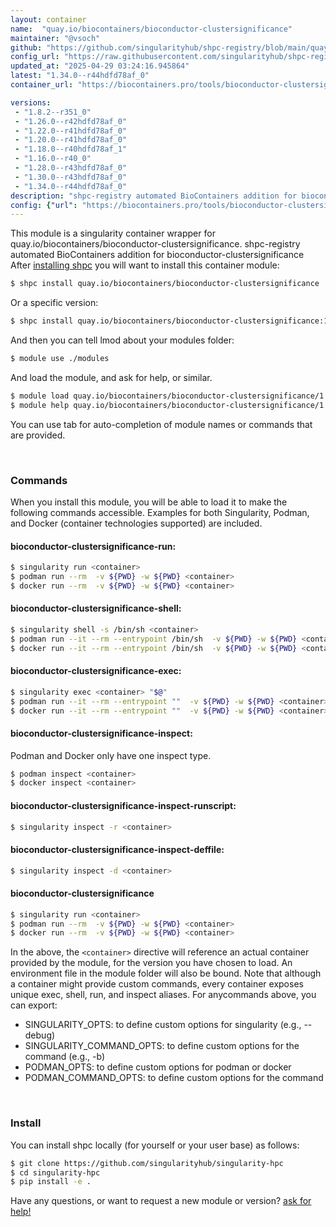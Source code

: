 ```yaml
---
layout: container
name:  "quay.io/biocontainers/bioconductor-clustersignificance"
maintainer: "@vsoch"
github: "https://github.com/singularityhub/shpc-registry/blob/main/quay.io/biocontainers/bioconductor-clustersignificance/container.yaml"
config_url: "https://raw.githubusercontent.com/singularityhub/shpc-registry/main/quay.io/biocontainers/bioconductor-clustersignificance/container.yaml"
updated_at: "2025-04-29 03:24:16.945864"
latest: "1.34.0--r44hdfd78af_0"
container_url: "https://biocontainers.pro/tools/bioconductor-clustersignificance"

versions:
 - "1.8.2--r351_0"
 - "1.26.0--r42hdfd78af_0"
 - "1.22.0--r41hdfd78af_0"
 - "1.20.0--r41hdfd78af_0"
 - "1.18.0--r40hdfd78af_1"
 - "1.16.0--r40_0"
 - "1.28.0--r43hdfd78af_0"
 - "1.30.0--r43hdfd78af_0"
 - "1.34.0--r44hdfd78af_0"
description: "shpc-registry automated BioContainers addition for bioconductor-clustersignificance"
config: {"url": "https://biocontainers.pro/tools/bioconductor-clustersignificance", "maintainer": "@vsoch", "description": "shpc-registry automated BioContainers addition for bioconductor-clustersignificance", "latest": {"1.34.0--r44hdfd78af_0": "sha256:913ae8db3bea4273db94b8064671a36e98739bd7eb552cec88ea26969eca31ae"}, "tags": {"1.8.2--r351_0": "sha256:cb2358a766b6e00f5475b833679bc4a0b2c6ce4d71cc6313863e2149aa8d0d22", "1.26.0--r42hdfd78af_0": "sha256:02bf40627532b42905c6b139fec64de5f92bdcc71111d6f49bed84b3f8dc5779", "1.22.0--r41hdfd78af_0": "sha256:a369631916c7ffb320076addf96c969cf29d26a2040054d3fb21f23aa7fd0807", "1.20.0--r41hdfd78af_0": "sha256:89bf412b6436b8a272c55c455ae5fcce246da7fe324bd7449ce0da923904b805", "1.18.0--r40hdfd78af_1": "sha256:347b6c1c8a3dba9e3df42c37921c842c6904c464cae71b8970ca885636cd2a27", "1.16.0--r40_0": "sha256:2b8a56a04ff5aaf93d6f6ae393f41cbed7e16d4177aea6cc879bf4a40dfc0095", "1.28.0--r43hdfd78af_0": "sha256:40452b5fdc82303feea54efd6312f00ef49d211c040f9e5e98e60b1eb5aa5bd5", "1.30.0--r43hdfd78af_0": "sha256:55d4a252d1d803ac27fdc12d2ec04af800f8b473097b36933ae506b4c752eb1b", "1.34.0--r44hdfd78af_0": "sha256:913ae8db3bea4273db94b8064671a36e98739bd7eb552cec88ea26969eca31ae"}, "docker": "quay.io/biocontainers/bioconductor-clustersignificance"}
---
```


This module is a singularity container wrapper for quay.io/biocontainers/bioconductor-clustersignificance.
shpc-registry automated BioContainers addition for bioconductor-clustersignificance
After [installing shpc](#install) you will want to install this container module:


```bash
$ shpc install quay.io/biocontainers/bioconductor-clustersignificance
```

Or a specific version:

```bash
$ shpc install quay.io/biocontainers/bioconductor-clustersignificance:1.34.0--r44hdfd78af_0
```

And then you can tell lmod about your modules folder:

```bash
$ module use ./modules
```

And load the module, and ask for help, or similar.

```bash
$ module load quay.io/biocontainers/bioconductor-clustersignificance/1.34.0--r44hdfd78af_0
$ module help quay.io/biocontainers/bioconductor-clustersignificance/1.34.0--r44hdfd78af_0
```

You can use tab for auto-completion of module names or commands that are provided.

<br>

### Commands

When you install this module, you will be able to load it to make the following commands accessible.
Examples for both Singularity, Podman, and Docker (container technologies supported) are included.

#### bioconductor-clustersignificance-run:

```bash
$ singularity run <container>
$ podman run --rm  -v ${PWD} -w ${PWD} <container>
$ docker run --rm  -v ${PWD} -w ${PWD} <container>
```

#### bioconductor-clustersignificance-shell:

```bash
$ singularity shell -s /bin/sh <container>
$ podman run --it --rm --entrypoint /bin/sh  -v ${PWD} -w ${PWD} <container>
$ docker run --it --rm --entrypoint /bin/sh  -v ${PWD} -w ${PWD} <container>
```

#### bioconductor-clustersignificance-exec:

```bash
$ singularity exec <container> "$@"
$ podman run --it --rm --entrypoint ""  -v ${PWD} -w ${PWD} <container> "$@"
$ docker run --it --rm --entrypoint ""  -v ${PWD} -w ${PWD} <container> "$@"
```

#### bioconductor-clustersignificance-inspect:

Podman and Docker only have one inspect type.

```bash
$ podman inspect <container>
$ docker inspect <container>
```

#### bioconductor-clustersignificance-inspect-runscript:

```bash
$ singularity inspect -r <container>
```

#### bioconductor-clustersignificance-inspect-deffile:

```bash
$ singularity inspect -d <container>
```



#### bioconductor-clustersignificance

```bash
$ singularity run <container>
$ podman run --rm  -v ${PWD} -w ${PWD} <container>
$ docker run --rm  -v ${PWD} -w ${PWD} <container>
```


In the above, the `<container>` directive will reference an actual container provided
by the module, for the version you have chosen to load. An environment file in the
module folder will also be bound. Note that although a container
might provide custom commands, every container exposes unique exec, shell, run, and
inspect aliases. For anycommands above, you can export:

 - SINGULARITY_OPTS: to define custom options for singularity (e.g., --debug)
 - SINGULARITY_COMMAND_OPTS: to define custom options for the command (e.g., -b)
 - PODMAN_OPTS: to define custom options for podman or docker
 - PODMAN_COMMAND_OPTS: to define custom options for the command

<br>

### Install

You can install shpc locally (for yourself or your user base) as follows:

```bash
$ git clone https://github.com/singularityhub/singularity-hpc
$ cd singularity-hpc
$ pip install -e .
```

Have any questions, or want to request a new module or version? [ask for help!](https://github.com/singularityhub/singularity-hpc/issues)